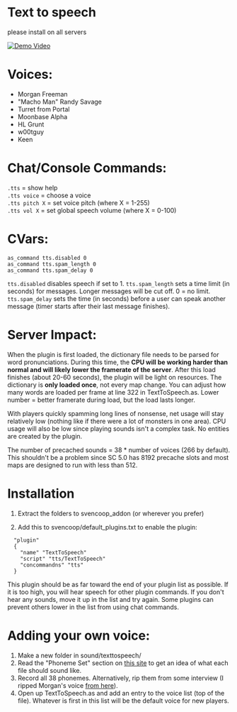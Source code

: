 # Text to speech

please install on all servers

[![Demo Video](https://img.youtube.com/vi/wkiSr_Rj1IU/0.jpg)](https://www.youtube.com/watch?v=wkiSr_Rj1IU)

# Voices:
- Morgan Freeman
- "Macho Man" Randy Savage
- Turret from Portal
- Moonbase Alpha
- HL Grunt
- w00tguy
- Keen


# Chat/Console Commands:
`.tts` = show help  
`.tts voice` = choose a voice  
`.tts pitch X` = set voice pitch (where X = 1-255)  
`.tts vol X` = set global speech volume (where X = 0-100)


# CVars:
```
as_command tts.disabled 0
as_command tts.spam_length 0
as_command tts.spam_delay 0
```
`tts.disabled` disables speech if set to 1.
`tts.spam_length` sets a time limit (in seconds) for messages. Longer messages will be cut off. 0 = no limit.
`tts.spam_delay` sets the time (in seconds) before a user can speak another message (timer starts after their last message finishes).


# Server Impact:
When the plugin is first loaded, the dictionary file needs to be parsed for word pronunciations. During this time, the **CPU will be working harder than normal and will likely lower the framerate of the server**. After this load finishes (about 20-60 seconds), the plugin will be light on resources. The dictionary is **only loaded once**, not every map change. You can adjust how many words are loaded per frame at line 322 in TextToSpeech.as. Lower number = better framerate during load, but the load lasts longer.

With players quickly spamming long lines of nonsense, net usage will stay relatively low (nothing like if there were a lot of monsters in one area). CPU usage will also be low since playing sounds isn't a complex task. No entities are created by the plugin.

The number of precached sounds = 38 * number of voices (266 by default). This shouldn't be a problem since SC 5.0 has 8192 precache slots and most maps are designed to run with less than 512.

# Installation
1) Extract the folders to svencoop_addon (or wherever you prefer)

2) Add this to svencoop/default_plugins.txt to enable the plugin:
```
  "plugin"
  {
    "name" "TextToSpeech"
    "script" "tts/TextToSpeech"
    "concommandns" "tts"
  }
```

This plugin should be as far toward the end of your plugin list as possible.
If it is too high, you will hear speech for other plugin commands.
If you don't hear any sounds, move it up in the list and try again.
Some plugins can prevent others lower in the list
from using chat commands.


# Adding your own voice:
1) Make a new folder in sound/texttospeech/
2) Read the "Phoneme Set" section on [this site](http://www.speech.cs.cmu.edu/cgi-bin/cmudict#phones) to get an idea of what each file should sound like.
3) Record all 38 phonemes. Alternatively, rip them from some interview (I ripped Morgan's voice [from here](https://www.youtube.com/watch?v=eoKea_49v3I)).
4) Open up TextToSpeech.as and add an entry to the voice list (top of the file). Whatever is first in this list will be the default voice for new players.

